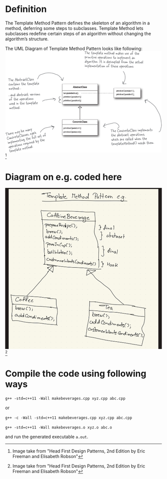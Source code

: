 # Definition
The Template Method Pattern defines the skeleton of an algorithm in a method, deferring some steps to subclasses. Template Method lets subclasses redefine certain steps of an algorithm without changing the algorithm’s structure.

The UML Diagram of Template Method Pattern looks like following:
![UML Diagram of Template Method Pattern](/template-method-pattern/templatepattern.png)[^1]

# Diagram on e.g. coded here
![Beverage Maker](/template-method-pattern/tea-coffee.jpeg)[^1]

# Compile the code using following ways
`g++ -std=c++11 -Wall makebeverages.cpp xyz.cpp abc.cpp`

or

`g++ -c -Wall -std=c++11 makebeverages.cpp xyz.cpp abc.cpp`

`g++ -std=c++11 -Wall makebeverages.o xyz.o abc.o`

and run the generated executable `a.out`.


[^1]: Image take from "Head First Design Patterns, 2nd Edition by Eric Freeman and Elisabeth Robson"